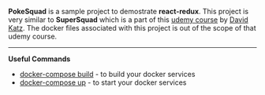 **PokeSquad** is a sample project to demostrate **react-redux**. This project is very similar to **SuperSquad** which is a part of this [udemy course](https://www.udemy.com/react-js-mastering-redux/) by [David Katz](https://github.com/15Dkatz). The docker files associated with this project is out of the scope of that udemy course.

---
**Useful Commands**
 - [docker-compose build](https://docs.docker.com/compose/reference/build/)  - to build your docker services
 - [docker-compose up](https://docs.docker.com/compose/reference/up/)  - to start your docker services
